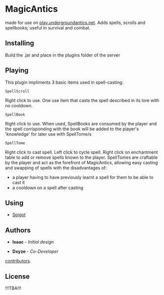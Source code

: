 # MagicAntics

made for use on [play.undergroundantics.net](http://www.undergroundantics.net/). Adds spells, scrolls and spellbooks; useful in survival and combat.

## Installing

Build the .jar and place in the plugins folder of the server

## Playing

This plugin impliments 3 basic items used in spell-casting:

```
SpellScroll
```
Right click to use.
One use item that casts the spell described in its lore with no cooldown.


```
SpellBook
```
Right click to use.
When used, SpellBooks are consumed by the player and the spell corrisponding with the book will be added to the player's
'knowledge' for later use with SpellTome/s


```
SpellTome
```
Right click to cast spell.
Left click to cycle spell.
Right click on enchantment table to add or remove spells known to the player.
SpellTomes are craftable by the player and act as the forefront of MagicAntics, allowing easy casting and swapping of spells
with the disadvantages of:
- a player having to have previously learnt a spell for them to be able to cast it
- a cooldown on a spell after casting


## Using

* [Spigot](https://www.spigotmc.org/)


## Authors

* **Isaac** - *Initial design*

* **Dxyze** - *Co-Developer*

[contributors](https://github.com/BasedDoge/MagicAntics/graphs/contributors).

## License

!!!TBA!!!

